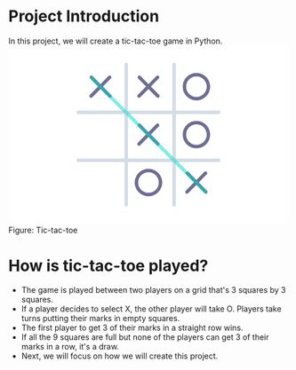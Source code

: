 # Project Introduction
In this project, we will create a tic-tac-toe game in Python.
![tic tac toe](../../images/python2-6.2.1.png)
Figure: Tic-tac-toe

# How is tic-tac-toe played?
- The game is played between two players on a grid that's 3 squares by 3 squares. 
- If a player decides to select X, the other player will take O. Players take turns putting their marks in empty squares. 
- The first player to get 3 of their marks in a straight row wins. 
- If all the 9 squares are full but none of the players can get 3 of their marks in a row, it's a draw. 
- Next, we will focus on how we will create this project.